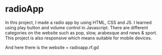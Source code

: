 # radioApp
In this project, I made a radio app by using HTML, CSS and JS.  I learned using play button and volume control in Javascript. There are different categories on the website such as pop, slow,  arabesque and news &amp; sport. This project is also responsive which means suitable for mobile devices.

And here there is the website = radioapp.rf.gd
